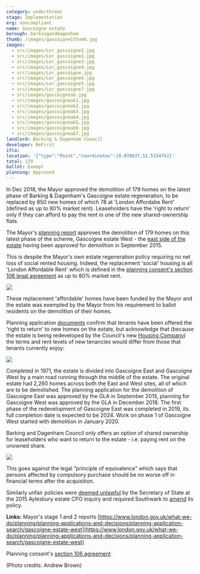 ```yaml
---
category: underthreat
stage: Implementation 
erg: noncompliant
name: Gascoigne estate
borough: barkinganddagenham
thumb: /images/gascoigne1thumb.jpg
images:
  - src/images/Lor_gascoigne1.jpg
  - src/images/Lor_gascoigne2.jpg
  - src/images/Lor_gascoigne3.jpg
  - src/images/Lor_gascoigne4.jpg
  - src/images/Lor_gascoigne.jpg
  - src/images/Lor_gascoigne6.jpg
  - src/images/Lor_gascoigne5.jpg
  - src/images/Lor_gascoigne7.jpg
  - src/images/gascoigneab.jpg
  - src/images/gascoigneab1.jpg
  - src/images/gascoigneab2.jpg
  - src/images/gascoigneab3.jpg
  - src/images/gascoigneab4.jpg
  - src/images/gascoigneab5.jpg
  - src/images/gascoigneab6.jpg
  - src/images/gascoigneab7.jpg
landlord: Barking & Dagenham Council
developer: BeFirst
itla:
location: '{"type":"Point","coordinates":[0.078037,51.533476]}'
total: 179
ballot: Exempt
planning: Approved
---
```

In Dec 2018, the Mayor approved the demolition of 179 homes on the latest phase of Barking & Dagenham's Gascoigne estate regeneration, to be replaced by 850 new homes of which 78 at 'London Affordabe Rent' (defined as up to 80% market rent). Leaseholders have the 'right to return'  only if they can afford to pay the rent in one of the new shared-ownership flats. 

The Mayor's [planning report](https://www.london.gov.uk/what-we-do/planning/planning-applications-and-decisions/planning-application-search/gascoigne-estate-west) approves the demolition of 179 homes on this latest phase of the scheme, Gascoigne estate West - the [east side of the estate](/casestudies/gascoigne/) having been approved for demolition in September 2015.

This is despite the Mayor's own estate regeneration policy requiring no net loss of social rented housing. Indeed, the replacement 'social' housing is all 'London Affordable Rent' which is defined in the [planning consent's section 106 legal agreement](/images/gascoignes106.pdf) as up to 80% market rent.

<img src="/images/gascoignes106.png" class="img-fluid rounded img-thumbnail">

These replacement 'affordable' homes have been funded by the Mayor and the estate was exempted by the Mayor from his requirement to ballot residents on the demolition of their homes.

Planning application [documents](/images/bdreside.pdf) confirm that tenants have been offered the 'right to return' to new homes on the estate, but acknowledge that (because the estate is being redeveloped by the Council's new [Housing Company](https://www.lbbd.gov.uk/affordable-rents-reside-housing)) the terms and rent levels of new tenancies would differ from those that tenants currently enjoy: 

<img src="/images/bdreside.png" class="img-fluid rounded img-thumbnail">

Completed in 1971, the estate is divided into Gascoigne East and Gascoigne West by a main road running through the middle of the estate. The original estate had 2,260 homes across both the East and West sites, all of which are to be demolished. The planning application for the demolition of Gascoigne East was approved by the GLA in September 2015, planning for Gascoigne West was approved by the GLA in December 2018. The first phase of the redevelopment of Gascoigne East was completed in 2019, its full completion date is expected to be 2024. Work on phase 1 of Gascoigne West started with demolition in January 2020.

Barking and Dagenham Council only offers an option of shared ownership for leaseholders who want to return to the estate - i.e. paying rent on the unowned share.  

<img src="/images/bdresideso.png" class="img-fluid rounded img-thumbnail">

This goes against the legal “principle of equivalence” which says that persons affected by compulsory purchase should be no worse off in financial terms after the acquisition. 

Similarly unfair policies were [deemed unlawful](https://www.theguardian.com/society/2016/sep/16/government-blocks-controversial-plan-to-force-out-housing-estate-residents) by the Secretary of State at the 2015 Aylesbury estate CPO inquiry and required Southwark to [amend](http://moderngov.southwarksites.com/documents/s74901/Report%20Amending%20the%20shared%20equity%20rehousing%20policy%20for%20qualifying%20homeowners%20affected%20by%20regenerati.pdf) its policy.

__Links:__
Mayor's stage 1 and 2 reports [https://www.london.gov.uk/what-we-do/planning/planning-applications-and-decisions/planning-application-search/gascoigne-estate-west](https://www.london.gov.uk/what-we-do/planning/planning-applications-and-decisions/planning-application-search/gascoigne-estate-west)

Planning consent's [section 106 agreement](https://www.london.gov.uk/what-we-do/planning/planning-applications-and-decisions/planning-application-search/gascoigne-estate-west)

(Photo credits: Andrew Brown)

